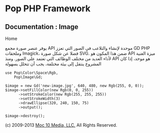Pop PHP Framework
=================

Documentation : Image
---------------------

Home

يوفر عنصر صورة مجمع API موحدة لإنشاء والتلاعب في الصور التي تعزز GD PHP
وملحقات Imagick، فضلا عن شكل صورة SVG. ضمن هذا المكون هو API ميزة الغنية
لأداء العديد من مختلف الوظائف التي تعتمد على الصور. ومنذ API هو موحد،
إذا كان المشروع ينتقل إلى بيئة مختلفة، يجب أن تتحلل بسهولة

    use Pop\Color\Space\Rgb,
        Pop\Image\Gd;

    $image = new Gd('new-image.jpg', 640, 480, new Rgb(255, 0, 0));
    $image->setFillColor(new Rgb(0, 0, 255))
          ->setStrokeColor(new Rgb(255, 255, 255))
          ->setStrokeWidth(3)
          ->drawEllipse(320, 240, 150, 75)
          ->output();

    $image->destroy();

\(c) 2009-2013 [Moc 10 Media, LLC.](http://www.moc10media.com) All
Rights Reserved.
